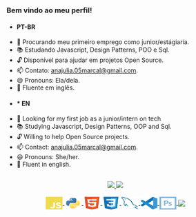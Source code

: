 ### **Bem vindo ao meu perfil!**

* ####  PT-BR
- 🔎 Procurando meu primeiro emprego como junior/estágiaria.
- 📚 Estudando Javascript, Design Patterns, POO e Sql.
- 🔓 Disponível para ajudar em projetos Open Source.
- 📫 Contato: anajulia.05marcal@gmail.com.
- 😄 Pronouns: Ela/dela.
- 📖 Fluente em inglês.

* #### * EN
- 🔎 Looking for my first job as a junior/intern on tech
- 📚 Studying Javascript, Design Patterns, OOP and Sql.
- 🔓 Willing to help Open Source projects.
- 📫 Contact: anajulia.05marcal@gmail.com.
- 😄 Pronouns: She/her.
- 📖 Fluent in english.

<br>

<div align="center">
  <a href="https://github.com/Julia-Marcal">
  <img height="180em" src="https://github-readme-stats.vercel.app/api?username=Julia-Marcal&show_icons=true&theme=github_dark&include_all_commits=true&count_private=true"/>
  <img height="180em" src="https://github-readme-stats.vercel.app/api/top-langs/?username=Julia-Marcal&layout=compact&langs_count=7&theme=github_dark"/>
</div>

<div style="display: block" align="center"><br>
  <img align="center" alt="Julia-Js" height="30" width="40" src="https://raw.githubusercontent.com/devicons/devicon/master/icons/javascript/javascript-plain.svg">
  <img align="center" alt="Julia-Python" height="30" width="40" src="https://raw.githubusercontent.com/devicons/devicon/master/icons/python/python-original.svg">
  <img align="center" alt="Julia-HTML" height="30" width="40" src="https://raw.githubusercontent.com/devicons/devicon/master/icons/html5/html5-original.svg">
  <img align="center" alt="Julia-CSS" height="30" width="40" src="https://raw.githubusercontent.com/devicons/devicon/master/icons/css3/css3-original.svg">
  <img align="center" alt="Julia-MYSQL" height="30" width="40" src="https://raw.githubusercontent.com/devicons/devicon/master/icons/mysql/mysql-original.svg">
  <img align="center" alt="Julia-VSCODE" height="30" width="40" src="https://raw.githubusercontent.com/devicons/devicon/master/icons/vscode/vscode-original.svg">
  <img align="center" alt="Julia-PHOTOSHOP" height="30" width="40" src="https://raw.githubusercontent.com/devicons/devicon/master/icons/photoshop/photoshop-line.svg">
   <a href = "mailto:anajulia.05marcali@gmail.com"><img align="center" src="https://img.shields.io/badge/Gmail-D14836?style=for-the-badge&logo=gmail&logoColor=white" target="_blank"></a> 
</div> 
